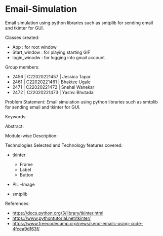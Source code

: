 # Email-Simulation
Email simulation using python libraries such as smtplib for sending email and tkinter for GUI.

Classes created:
 - App : for root window
 - Start_window : for playing starting GIF
 - login_winodw : for logging into gmail account

Group members:
- 2456   | C22020221457 | Jessica Tapar
- 2461   | C22020221461 | Bhaktee Ugale
- 2471   | C22020221472 | Snehal Wanekar
- 2472   | C22020221473 | Yashvi Bhutada
  
Problem Statement: Email simulation using python libraries such as smtplib for sending email and tkinter for GUI.

Keywords:

Abstract:

Module-wise Description:

Technologies Selected and Technology features covered:
 - tkinter
     - Frame
     - Label
     - Button
      
 - PIL
     -Image
 - smtplib
      


References:
 - https://docs.python.org/3/library/tkinter.html
 - https://www.pythontutorial.net/tkinter/
 - https://www.freecodecamp.org/news/send-emails-using-code-4fcea9df63f/

